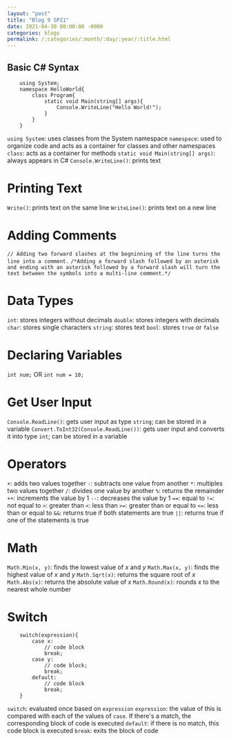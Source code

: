 ```yaml
---
layout: "post"
title: "Blog 9 SP21"
date: 2021-04-30 00:00:00 -0000
categories: blogs
permalink: /:categories/:month/:day/:year/:title.html
---
```

## Basic C# Syntax

        using System;
        namespace HelloWorld{
            class Program{
                static void Main(string[] args){
                    Console.WriteLine("Hello World!");    
                }
            }
        }

`using System`: uses classes from the System namespace
`namespace`: used to organize code and acts as a container for classes and other namespaces
`class`: acts as a container for methods
`static void Main(string[] args)`: always appears in C#
`Console.WriteLine()`: prints text

# Printing Text
`Write()`: prints text on the same line
`WriteLine()`: prints text on a new line

# Adding Comments
`// Adding two forward slashes at the begninning of the line turns the line into a comment.`
`/*Adding a forward slash followed by an asterisk and ending with an asterisk followed by a forward slash will turn the text between the symbols into a multi-line comment.*/`

# Data Types
`int`: stores integers without decimals
`double`: stores integers with decimals
`char`: stores single characters
`string`: stores text
`bool`: stores `true` or `false`

# Declaring Variables
`int num;` OR `int num = 10;`

# Get User Input
`Console.ReadLine()`: gets user input as type `string`; can be stored in a variable
`Convert.ToInt32(Console.ReadLine())`: gets user input and converts it into type `int`; can be stored in a variable

# Operators
`+`: adds two values together
`-`: subtracts one value from another
`*`: multiples two values together
`/`: divides one value by another
`%`: returns the remainder
`++`: increments the value by 1
`--`: decreases the value by 1
`==`: equal to
`!=`: not equal to
`>`: greater than
`<`: less than
`>=`: greater than or equal to
`<=`: less than or equal to
`&&`: returns true if both statements are true
`||`: returns true if one of the statements is true

# Math
`Math.Min(x, y)`: finds the lowest value of *x* and *y*
`Math.Max(x, y)`: finds the highest value of *x* and *y*
`Math.Sqrt(x)`: returns the square root of *x*
`Math.Abs(x)`: returns the absolute value of *x*
`Math.Round(x)`: rounds *x* to the nearest whole number

# Switch
        switch(expression){
            case x:
                // code block
                break;
            case y:
                // code block;
                break;
            default:
                // code block
                break;
        }

`switch`: evaluated once based on `expression`
`expression`: the value of this is compared with each of the values of `case`. If there's a match, the corresponding block of code is executed
`default`: if there is no match, this code block is executed
`break`: exits the block of code
